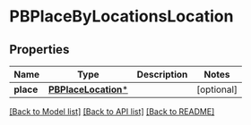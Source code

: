 # PBPlaceByLocationsLocation

## Properties
Name | Type | Description | Notes
------------ | ------------- | ------------- | -------------
**place** | [**PBPlaceLocation***](PBPlaceLocation.md) |  | [optional] 

[[Back to Model list]](../README.md#documentation-for-models) [[Back to API list]](../README.md#documentation-for-api-endpoints) [[Back to README]](../README.md)


